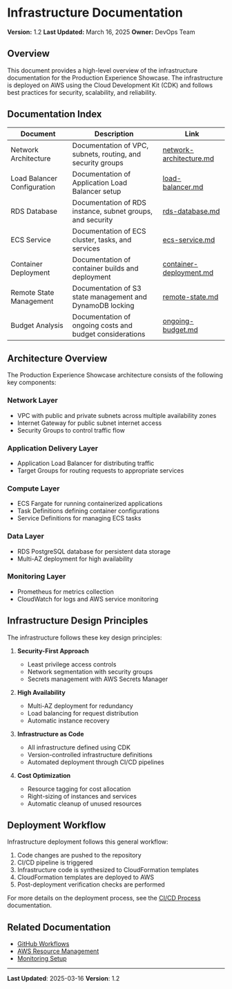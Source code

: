 # Infrastructure Documentation

**Version:** 1.2
**Last Updated:** March 16, 2025
**Owner:** DevOps Team

## Overview

This document provides a high-level overview of the infrastructure documentation for the Production Experience Showcase. The infrastructure is deployed on AWS using the Cloud Development Kit (CDK) and follows best practices for security, scalability, and reliability.

## Documentation Index

| Document                  | Description                                                       | Link                                                            |
|--------------------------|-------------------------------------------------------------------|----------------------------------------------------------------|
| Network Architecture     | Documentation of VPC, subnets, routing, and security groups       | [network-architecture.md](./infrastructure/network-architecture.md) |
| Load Balancer Configuration | Documentation of Application Load Balancer setup              | [load-balancer.md](./infrastructure/load-balancer.md)           |
| RDS Database             | Documentation of RDS instance, subnet groups, and security        | [rds-database.md](./infrastructure/rds-database.md)             |
| ECS Service              | Documentation of ECS cluster, tasks, and services                 | [ecs-service.md](./infrastructure/ecs-service.md)               |
| Container Deployment     | Documentation of container builds and deployment                  | [container-deployment.md](./infrastructure/container-deployment.md) |
| Remote State Management  | Documentation of S3 state management and DynamoDB locking         | [remote-state.md](./infrastructure/remote-state.md)             |
| Budget Analysis          | Documentation of ongoing costs and budget considerations          | [ongoing-budget.md](./infrastructure/ongoing-budget.md)         |

## Architecture Overview

The Production Experience Showcase architecture consists of the following key components:

### Network Layer
- VPC with public and private subnets across multiple availability zones
- Internet Gateway for public subnet internet access
- Security Groups to control traffic flow

### Application Delivery Layer
- Application Load Balancer for distributing traffic
- Target Groups for routing requests to appropriate services

### Compute Layer
- ECS Fargate for running containerized applications
- Task Definitions defining container configurations
- Service Definitions for managing ECS tasks

### Data Layer
- RDS PostgreSQL database for persistent data storage
- Multi-AZ deployment for high availability

### Monitoring Layer
- Prometheus for metrics collection
- CloudWatch for logs and AWS service monitoring

## Infrastructure Design Principles

The infrastructure follows these key design principles:

1. **Security-First Approach**
   - Least privilege access controls
   - Network segmentation with security groups
   - Secrets management with AWS Secrets Manager

2. **High Availability**
   - Multi-AZ deployment for redundancy
   - Load balancing for request distribution
   - Automatic instance recovery

3. **Infrastructure as Code**
   - All infrastructure defined using CDK
   - Version-controlled infrastructure definitions
   - Automated deployment through CI/CD pipelines

4. **Cost Optimization**
   - Resource tagging for cost allocation
   - Right-sizing of instances and services
   - Automatic cleanup of unused resources

## Deployment Workflow

Infrastructure deployment follows this general workflow:

1. Code changes are pushed to the repository
2. CI/CD pipeline is triggered
3. Infrastructure code is synthesized to CloudFormation templates
4. CloudFormation templates are deployed to AWS
5. Post-deployment verification checks are performed

For more details on the deployment process, see the [CI/CD Process](./processes/ci-cd.md) documentation.

## Related Documentation

- [GitHub Workflows](./processes/github-workflows.md)
- [AWS Resource Management](./processes/aws-resource-management.md)
- [Monitoring Setup](./processes/monitoring-setup.md)

---

**Last Updated**: 2025-03-16
**Version**: 1.2
